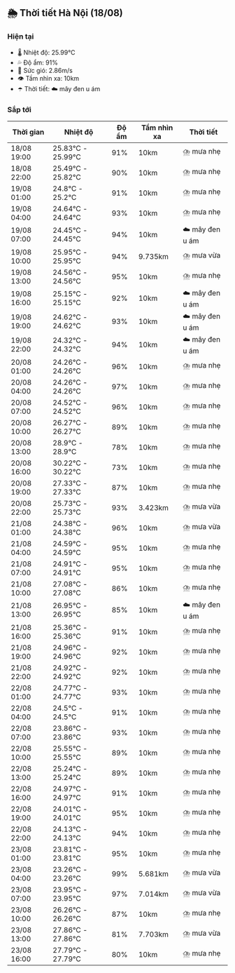 ## 🌦️ Thời tiết Hà Nội (18/08)

### Hiện tại

- 🌡️ Nhiệt độ: 25.99℃
- 💦 Độ ẩm: 91%
- 💨 Sức gió: 2.86m/s
- 👁️ Tầm nhìn xa: 10km
- ☂️ Thời tiết: ☁️ mây đen u ám

### Sắp tới

| Thời gian | Nhiệt độ | Độ ẩm | Tầm nhìn xa | Thời tiết |
| --- | --- | --- | --- | --- |
| 18/08 19:00 | 25.83℃ - 25.99℃ | 91% | 10km | ⛈️ mưa nhẹ |
| 18/08 22:00 | 25.49℃ - 25.82℃ | 90% | 10km | ⛈️ mưa nhẹ |
| 19/08 01:00 | 24.8℃ - 25.2℃ | 91% | 10km | ⛈️ mưa nhẹ |
| 19/08 04:00 | 24.64℃ - 24.64℃ | 93% | 10km | ⛈️ mưa nhẹ |
| 19/08 07:00 | 24.45℃ - 24.45℃ | 94% | 10km | ☁️ mây đen u ám |
| 19/08 10:00 | 25.95℃ - 25.95℃ | 94% | 9.735km | ⛈️ mưa vừa |
| 19/08 13:00 | 24.56℃ - 24.56℃ | 95% | 10km | ⛈️ mưa nhẹ |
| 19/08 16:00 | 25.15℃ - 25.15℃ | 92% | 10km | ☁️ mây đen u ám |
| 19/08 19:00 | 24.62℃ - 24.62℃ | 93% | 10km | ☁️ mây đen u ám |
| 19/08 22:00 | 24.32℃ - 24.32℃ | 94% | 10km | ☁️ mây đen u ám |
| 20/08 01:00 | 24.26℃ - 24.26℃ | 96% | 10km | ⛈️ mưa nhẹ |
| 20/08 04:00 | 24.26℃ - 24.26℃ | 97% | 10km | ⛈️ mưa nhẹ |
| 20/08 07:00 | 24.52℃ - 24.52℃ | 96% | 10km | ⛈️ mưa nhẹ |
| 20/08 10:00 | 26.27℃ - 26.27℃ | 89% | 10km | ⛈️ mưa nhẹ |
| 20/08 13:00 | 28.9℃ - 28.9℃ | 78% | 10km | ⛈️ mưa nhẹ |
| 20/08 16:00 | 30.22℃ - 30.22℃ | 73% | 10km | ⛈️ mưa nhẹ |
| 20/08 19:00 | 27.33℃ - 27.33℃ | 87% | 10km | ⛈️ mưa nhẹ |
| 20/08 22:00 | 25.73℃ - 25.73℃ | 93% | 3.423km | ⛈️ mưa vừa |
| 21/08 01:00 | 24.38℃ - 24.38℃ | 96% | 10km | ⛈️ mưa vừa |
| 21/08 04:00 | 24.59℃ - 24.59℃ | 95% | 10km | ⛈️ mưa nhẹ |
| 21/08 07:00 | 24.91℃ - 24.91℃ | 95% | 10km | ⛈️ mưa nhẹ |
| 21/08 10:00 | 27.08℃ - 27.08℃ | 86% | 10km | ⛈️ mưa nhẹ |
| 21/08 13:00 | 26.95℃ - 26.95℃ | 85% | 10km | ☁️ mây đen u ám |
| 21/08 16:00 | 25.36℃ - 25.36℃ | 91% | 10km | ⛈️ mưa nhẹ |
| 21/08 19:00 | 24.96℃ - 24.96℃ | 92% | 10km | ⛈️ mưa nhẹ |
| 21/08 22:00 | 24.92℃ - 24.92℃ | 92% | 10km | ⛈️ mưa nhẹ |
| 22/08 01:00 | 24.77℃ - 24.77℃ | 93% | 10km | ⛈️ mưa nhẹ |
| 22/08 04:00 | 24.5℃ - 24.5℃ | 91% | 10km | ⛈️ mưa nhẹ |
| 22/08 07:00 | 23.86℃ - 23.86℃ | 93% | 10km | ⛈️ mưa nhẹ |
| 22/08 10:00 | 25.55℃ - 25.55℃ | 89% | 10km | ⛈️ mưa nhẹ |
| 22/08 13:00 | 25.24℃ - 25.24℃ | 89% | 10km | ⛈️ mưa nhẹ |
| 22/08 16:00 | 24.97℃ - 24.97℃ | 91% | 10km | ⛈️ mưa nhẹ |
| 22/08 19:00 | 24.01℃ - 24.01℃ | 95% | 10km | ⛈️ mưa nhẹ |
| 22/08 22:00 | 24.13℃ - 24.13℃ | 94% | 10km | ⛈️ mưa nhẹ |
| 23/08 01:00 | 23.81℃ - 23.81℃ | 95% | 10km | ⛈️ mưa nhẹ |
| 23/08 04:00 | 23.26℃ - 23.26℃ | 99% | 5.681km | ⛈️ mưa vừa |
| 23/08 07:00 | 23.95℃ - 23.95℃ | 97% | 7.014km | ⛈️ mưa vừa |
| 23/08 10:00 | 26.26℃ - 26.26℃ | 87% | 10km | ⛈️ mưa nhẹ |
| 23/08 13:00 | 27.86℃ - 27.86℃ | 81% | 7.703km | ⛈️ mưa vừa |
| 23/08 16:00 | 27.79℃ - 27.79℃ | 80% | 10km | ⛈️ mưa nhẹ |

